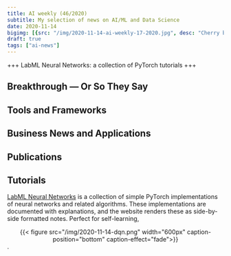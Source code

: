 ```yaml
---
title: AI weekly (46/2020)
subtitle: My selection of news on AI/ML and Data Science
date: 2020-11-14
bigimg: [{src: "/img/2020-11-14-ai-weekly-17-2020.jpg", desc: "Cherry blossom (Berlin 2020)"}]
draft: true
tags: ["ai-news"]
---
```



+++ LabML Neural Networks: a collection of PyTorch tutorials +++


 
<!--more-->



## Breakthrough &mdash; Or So They Say

 


## Tools and Frameworks
 



## Business News and Applications




## Publications




## Tutorials

[LabML Neural Networks](https://nn.labml.ai/) is a collection of simple PyTorch implementations of neural networks and related algorithms. These implementations are documented with explanations, and the website renders these as side-by-side formatted notes. Perfect for self-learning, 
<center>
{{< figure src="/img/2020-11-14-dqn.png" width="600px"  caption-position="bottom" caption-effect="fade">}}
</center>.
